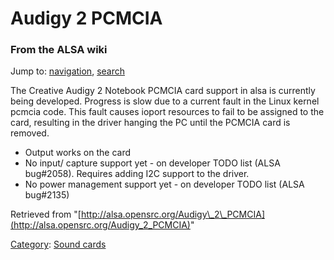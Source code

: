 Audigy 2 PCMCIA
===============

### From the ALSA wiki

Jump to: [navigation](#mw-head), [search](#p-search)

The Creative Audigy 2 Notebook PCMCIA card support in alsa is currently
being developed. Progress is slow due to a current fault in the Linux
kernel pcmcia code. This fault causes ioport resources to fail to be
assigned to the card, resulting in the driver hanging the PC until the
PCMCIA card is removed.

-   Output works on the card
-   No input/ capture support yet - on developer TODO list (ALSA
    bug\#2058). Requires adding I2C support to the driver.
-   No power management support yet - on developer TODO list (ALSA
    bug\#2135)

Retrieved from
"[http://alsa.opensrc.org/Audigy\_2\_PCMCIA](http://alsa.opensrc.org/Audigy_2_PCMCIA)"

[Category](/Special:Categories "Special:Categories"): [Sound
cards](/Category:Sound_cards "Category:Sound cards")

